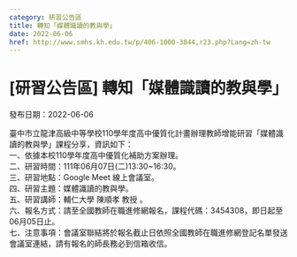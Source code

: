```yaml
---
category: 研習公告區
title: 轉知「媒體識讀的教與學」
date: 2022-06-06
href: http://www.smhs.kh.edu.tw/p/406-1000-3844,r23.php?Lang=zh-tw
---
```


# [研習公告區] 轉知「媒體識讀的教與學」

發布日期：2022-06-06

臺中市立龍津高級中等學校110學年度高中優質化計畫辦理教師增能研習「媒體識讀的教與學」課程分享，資訊如下：  
一、依據本校110學年度高中優質化補助方案辦理。  
二、研習時間：111年06月07日(二)13:30~16:30。  
三、研習地點：Google Meet 線上會議室。  
四、研習主題：媒體識讀的教與學。  
五、研習講師：輔仁大學 陳順孝 教授 。  
六、報名方式：請至全國教師在職進修網報名，課程代碼：3454308，即日起至06月05日止。  
七、注意事項：會議室聯結將於報名截止日依照全國教師在職進修網登記名單發送會議室連結，請有報名的師長務必到信箱收信。

